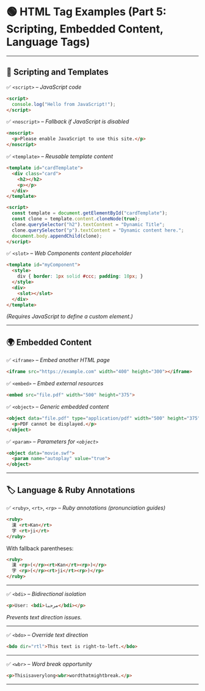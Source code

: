 # 🟢 **HTML Tag Examples (Part 5: Scripting, Embedded Content, Language Tags)**

---

## 🧩 **Scripting and Templates**

✅ `<script>` – *JavaScript code*

```html
<script>
  console.log("Hello from JavaScript!");
</script>
```

✅ `<noscript>` – *Fallback if JavaScript is disabled*

```html
<noscript>
  <p>Please enable JavaScript to use this site.</p>
</noscript>
```

✅ `<template>` – *Reusable template content*

```html
<template id="cardTemplate">
  <div class="card">
    <h2></h2>
    <p></p>
  </div>
</template>

<script>
  const template = document.getElementById("cardTemplate");
  const clone = template.content.cloneNode(true);
  clone.querySelector("h2").textContent = "Dynamic Title";
  clone.querySelector("p").textContent = "Dynamic content here.";
  document.body.appendChild(clone);
</script>
```

✅ `<slot>` – *Web Components content placeholder*

```html
<template id="myComponent">
  <style>
    div { border: 1px solid #ccc; padding: 10px; }
  </style>
  <div>
    <slot></slot>
  </div>
</template>
```

*(Requires JavaScript to define a custom element.)*

---

## 🌍 **Embedded Content**

✅ `<iframe>` – *Embed another HTML page*

```html
<iframe src="https://example.com" width="400" height="300"></iframe>
```

✅ `<embed>` – *Embed external resources*

```html
<embed src="file.pdf" width="500" height="375">
```

✅ `<object>` – *Generic embedded content*

```html
<object data="file.pdf" type="application/pdf" width="500" height="375">
  <p>PDF cannot be displayed.</p>
</object>
```

✅ `<param>` – *Parameters for `<object>`*

```html
<object data="movie.swf">
  <param name="autoplay" value="true">
</object>
```

---

## 🏷️ **Language & Ruby Annotations**

✅ `<ruby>`, `<rt>`, `<rp>` – *Ruby annotations (pronunciation guides)*

```html
<ruby>
  漢 <rt>Kan</rt>
  字 <rt>ji</rt>
</ruby>
```

With fallback parentheses:

```html
<ruby>
  漢 <rp>(</rp><rt>Kan</rt><rp>)</rp>
  字 <rp>(</rp><rt>ji</rt><rp>)</rp>
</ruby>
```

---

✅ `<bdi>` – *Bidirectional isolation*

```html
<p>User: <bdi>مرحبا</bdi></p>
```

*Prevents text direction issues.*

---

✅ `<bdo>` – *Override text direction*

```html
<bdo dir="rtl">This text is right-to-left.</bdo>
```

---

✅ `<wbr>` – *Word break opportunity*

```html
<p>Thisisaverylong<wbr>wordthatmightbreak.</p>
```

---
